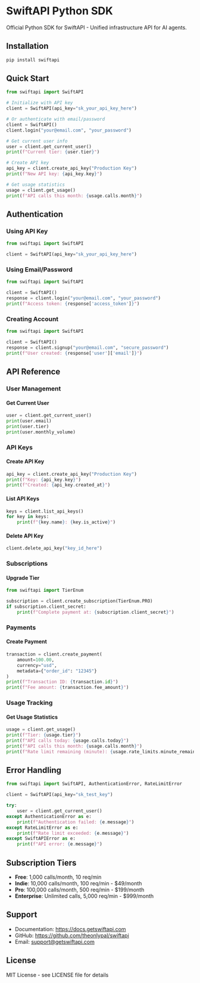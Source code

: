 # SwiftAPI Python SDK

Official Python SDK for SwiftAPI - Unified infrastructure API for AI agents.

## Installation

```bash
pip install swiftapi
```

## Quick Start

```python
from swiftapi import SwiftAPI

# Initialize with API key
client = SwiftAPI(api_key="sk_your_api_key_here")

# Or authenticate with email/password
client = SwiftAPI()
client.login("your@email.com", "your_password")

# Get current user info
user = client.get_current_user()
print(f"Current tier: {user.tier}")

# Create API key
api_key = client.create_api_key("Production Key")
print(f"New API key: {api_key.key}")

# Get usage statistics
usage = client.get_usage()
print(f"API calls this month: {usage.calls.month}")
```

## Authentication

### Using API Key

```python
from swiftapi import SwiftAPI

client = SwiftAPI(api_key="sk_your_api_key_here")
```

### Using Email/Password

```python
from swiftapi import SwiftAPI

client = SwiftAPI()
response = client.login("your@email.com", "your_password")
print(f"Access token: {response['access_token']}")
```

### Creating Account

```python
from swiftapi import SwiftAPI

client = SwiftAPI()
response = client.signup("your@email.com", "secure_password")
print(f"User created: {response['user']['email']}")
```

## API Reference

### User Management

#### Get Current User

```python
user = client.get_current_user()
print(user.email)
print(user.tier)
print(user.monthly_volume)
```

### API Keys

#### Create API Key

```python
api_key = client.create_api_key("Production Key")
print(f"Key: {api_key.key}")
print(f"Created: {api_key.created_at}")
```

#### List API Keys

```python
keys = client.list_api_keys()
for key in keys:
    print(f"{key.name}: {key.is_active}")
```

#### Delete API Key

```python
client.delete_api_key("key_id_here")
```

### Subscriptions

#### Upgrade Tier

```python
from swiftapi import TierEnum

subscription = client.create_subscription(TierEnum.PRO)
if subscription.client_secret:
    print(f"Complete payment at: {subscription.client_secret}")
```

### Payments

#### Create Payment

```python
transaction = client.create_payment(
    amount=100.00,
    currency="usd",
    metadata={"order_id": "12345"}
)
print(f"Transaction ID: {transaction.id}")
print(f"Fee amount: {transaction.fee_amount}")
```

### Usage Tracking

#### Get Usage Statistics

```python
usage = client.get_usage()
print(f"Tier: {usage.tier}")
print(f"API calls today: {usage.calls.today}")
print(f"API calls this month: {usage.calls.month}")
print(f"Rate limit remaining (minute): {usage.rate_limits.minute_remaining}")
```

## Error Handling

```python
from swiftapi import SwiftAPI, AuthenticationError, RateLimitError

client = SwiftAPI(api_key="sk_test_key")

try:
    user = client.get_current_user()
except AuthenticationError as e:
    print(f"Authentication failed: {e.message}")
except RateLimitError as e:
    print(f"Rate limit exceeded: {e.message}")
except SwiftAPIError as e:
    print(f"API error: {e.message}")
```

## Subscription Tiers

- **Free**: 1,000 calls/month, 10 req/min
- **Indie**: 10,000 calls/month, 100 req/min - $49/month
- **Pro**: 100,000 calls/month, 500 req/min - $199/month
- **Enterprise**: Unlimited calls, 5,000 req/min - $999/month

## Support

- Documentation: https://docs.getswiftapi.com
- GitHub: https://github.com/theonlypal/swiftapi
- Email: support@getswiftapi.com

## License

MIT License - see LICENSE file for details
